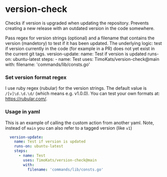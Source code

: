 # version-check
Checks if version is upgraded when updating the repository. Prevents creating a new release with an outdated version in the code somewhere. 

Pass regex for version strings (optional) and a filename that contains the version (mandetory) to test if it has been updated. The underlying logic: test if version currently in the code (for example in a PR) does not yet exist in the current git tags.
  version-update:
    name: Test if version is updated
    runs-on: ubuntu-latest
    steps:
      - name: Test
        uses: TimoKats/version-check@main
        with:
          filename: 'commands/lib/consts.go'
### Set version format regex

I use ruby regex (rubular) for the version strings. The default value is `/[v]\d.\d.\d/` (which means e.g. v1.0.0). You can test your own formats at: https://rubular.com/.

### Usage in yaml
This is an example of calling the custom action from another yaml. Note, instead of `main` you can also refer to a tagged version (like `v1`)

```yaml
  version-update:
    name: Test if version is updated
    runs-on: ubuntu-latest
    steps:
      - name: Test
        uses: TimoKats/version-check@main
        with:
          filename: 'commands/lib/consts.go'
```
